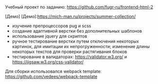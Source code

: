Учебный проект по заданию:
https://github.com/fugr-ru/frontend-html-2

[Демо]
[Демо]:https://mich-man.ru/projects/summer-collection/

- изучение препроцессоров pug и scss
- создание адаптивной верстки без дополнительных шаблонов
- использование jquery для скриптов
- ручное тестирование верстки путем отключения некоторых картинок, для имитации их непрогруженности; изменение длины некоторых текстов для проверки растягивания блоков
- тестирование в валидаторах: https://validator.w3.org/ и https://jigsaw.w3.org/css-validator/

Для сборки использовался webpack template: https://github.com/vedees/webpack-template
